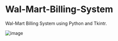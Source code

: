 # Wal-Mart-Billing-System
Wal-Mart Billing System using Python and Tkintr.

![image](https://user-images.githubusercontent.com/111527963/186227930-3033a510-f90f-45d9-a348-95fda6902cfa.png)
